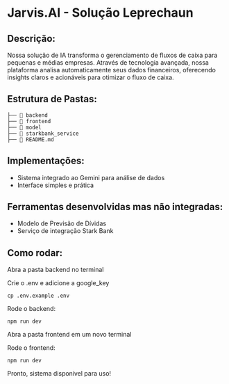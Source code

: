 # Jarvis.AI - Solução Leprechaun

## Descrição:
Nossa solução de IA transforma o gerenciamento de fluxos de caixa para pequenas e médias empresas. Através de tecnologia avançada, nossa plataforma analisa automaticamente seus dados financeiros, oferecendo insights claros e acionáveis para otimizar o fluxo de caixa.

## Estrutura de Pastas:
```
├── 📁 backend
├── 📁 frontend
├── 📁 model
├── 📁 starkbank_service
├── 📝 README.md
```

## Implementações:
- Sistema integrado ao Gemini para análise de dados
- Interface simples e prática

## Ferramentas desenvolvidas mas não integradas:
- Modelo de Previsão de Dívidas
- Serviço de integração Stark Bank

## Como rodar:
Abra a pasta backend no terminal

Crie o .env e adicione a google_key
```
cp .env.example .env
```

Rode o backend:
```
npm run dev
```

Abra a pasta frontend em um novo terminal

Rode o frontend:
```
npm run dev
```

Pronto, sistema disponível para uso!